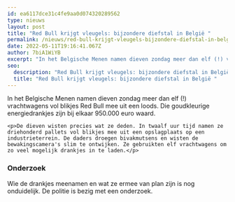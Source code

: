 ```yaml
---
id: ea6117dce31c4fe9aa0d074320289562
type: nieuws
layout: post
title: "Red Bull krijgt vleugels: bijzondere diefstal in België "
permalink: /nieuws/red-bull-krijgt-vleugels-bijzondere-diefstal-in-belgië-/
date: 2022-05-11T19:16:41.067Z
author: 7biA1WiYB
excerpt: "In het Belgische Menen namen dieven zondag meer dan elf (!) vrachtwagens vol blikjes Red Bull mee uit een loods. Die goudkleurige energiedrankjes zijn bij elkaar 950.000 euro waard.  "
seo:
  description: "Red Bull krijgt vleugels: bijzondere diefstal in België "
  title: "Red Bull krijgt vleugels: bijzondere diefstal in België "
---
```

In het Belgische Menen namen dieven zondag meer dan elf (!) vrachtwagens vol blikjes Red Bull mee uit een loods. Die goudkleurige energiedrankjes zijn bij elkaar 950.000 euro waard.  

    <p>De dieven wisten precies wat ze deden. In twaalf uur tijd namen ze driehonderd pallets vol blikjes mee uit een opslagplaats op een industrieterrein. De daders droegen bivakmutsens en wisten de bewakingscamera's slim te ontwijken. Ze gebruikten elf vrachtwagens om zo veel mogelijk drankjes in te laden.</p>
<h3>Onderzoek</h3>
<p>Wie de drankjes meenamen en wat ze ermee van plan zijn is nog onduidelijk. De politie is bezig met een onderzoek.</p>  
